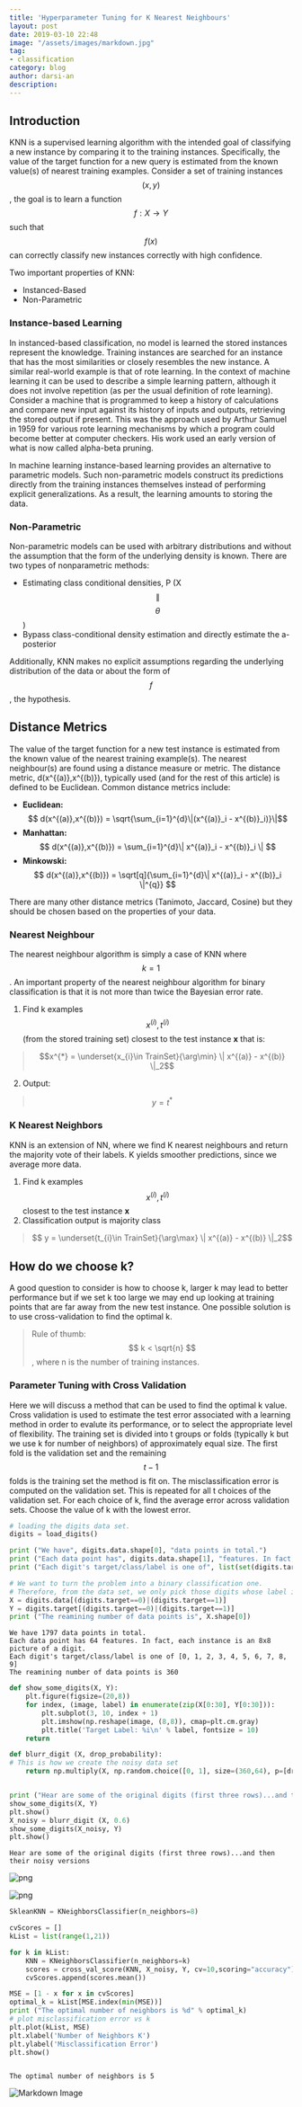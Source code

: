 ```yaml
---
title: 'Hyperparameter Tuning for K Nearest Neighbours'
layout: post
date: 2019-03-10 22:48
image: "/assets/images/markdown.jpg"
tag:
- classification
category: blog
author: darsi-an
description: 
---
```



## Introduction

KNN is a supervised learning algorithm with the intended goal of classifying a new instance by comparing it to the training instances. Specifically, the value of the target function for a new query is estimated from the known value(s) of nearest training examples. Consider a set of training instances $$(x,y)$$, the goal is to learn a function $$f: X \rightarrow Y$$ such that $$f(x)$$ can correctly classify new instances correctly with high confidence. 

Two important properties of KNN:
* Instanced-Based
* Non-Parametric


### Instance-based Learning
In instanced-based classification, no model is learned the stored instances represent the knowledge. Training instances are searched for an instance that has the most similarities or closely resembles the new instance. A similar real-world example is that of rote learning. In the context of machine learning it can be used to describe a simple learning pattern, although it does not involve repetition (as per the usual definition of rote learning). Consider a machine that is programmed to keep a history of calculations and compare new input against its history of inputs and outputs, retrieving the stored output if present. This was the approach used by Arthur Samuel in 1959 for various rote learning mechanisms by which a program could become better at computer checkers. His work used an early version of what is now called alpha-beta pruning. 

In machine learning instance-based learning provides an alternative to parametric models. Such non-parametric models construct its predictions directly from the training instances themselves instead of performing explicit generalizations. As a result, the learning amounts to storing the data. 


### Non-Parametric
Non-parametric models can be used with arbitrary distributions and without the assumption that the form of the underlying density is known. There are two types of nonparametric methods:
* Estimating class conditional densities, P (X $$\|$$ $$\theta$$)
* Bypass class-conditional density estimation and directly estimate the a-posterior 

Additionally, KNN makes no explicit assumptions regarding the underlying distribution of the data or about the form of $$f$$, the hypothesis.

## Distance Metrics
The value of the target function for a new test instance is estimated from the known value of the nearest training example(s). The nearest neighbour(s) are found using a distance measure or metric. The distance metric, d(x^{(a)},x^{(b)}), typically used (and for the rest of this article) is defined to be Euclidean. Common distance metrics include:

* **Euclidean:** $$ d(x^{(a)},x^{(b)}) = \sqrt{\sum_{i=1}^{d}\|(x^{(a)}_i - x^{(b)}_i)}\|$$
* **Manhattan:** $$ d(x^{(a)},x^{(b)}) = \sum_{i=1}^{d}\| x^{(a)}_i - x^{(b)}_i \| $$
* **Minkowski:** $$ d(x^{(a)},x^{(b)})  = \sqrt[q]{\sum_{i=1}^{d}\| x^{(a)}_i - x^{(b)}_i \|^{q}} $$

There are many other distance metrics (Tanimoto, Jaccard, Cosine) but they should be chosen based on the properties of your data.

### Nearest Neighbour
The nearest neighbour algorithm is simply a case of KNN where $$k=1$$. An important property of the nearest neighbour algorithm for binary classification is that it is not more than twice the Bayesian error rate. 

1. Find k examples $${x^{(i)},t^{(i)}}$$ (from the stored training set) closest to the test instance **x** that is:
> $$x^{*} = \underset{x_{i}\in TrainSet}{\arg\min} \| x^{(a)} - x^{(b)} \|_2$$
2. Output: 
> $$ y = t^{*} $$


### K Nearest Neighbors
KNN is an extension of NN, where we find K nearest neighbours and return the majority vote of their labels. K yields smoother predictions, since we average more data.

1. Find k examples $${x^{(i)},t^{(i)}}$$ closest to the test instance **x** 
2. Classification output is majority class
> $$ y = \underset{t_{i}\in TrainSet}{\arg\max} \| x^{(a)} - x^{(b)} \|_2$$


## How do we choose k?
A good question to consider is how to choose k, larger k may lead to better performance but if we set k too large we may end up looking at training points that are far away from the new test instance. One possible solution is to use cross-validation to find the optimal k. 
> Rule of thumb: $$ k < \sqrt{n} $$, where n is the number of training instances.

### Parameter Tuning with Cross Validation
Here we will discuss a method that can be used to find the optimal k value. Cross validation is used to estimate the test error associated with a learning method in order to evalute its performance, or to select the appropriate level of flexibility. The training set is divided into t groups or folds (typically k but we use k for number of neighbors) of approximately equal size. The first fold is the validation set and the remaining $$t - 1$$ folds is the training set the method is fit on. The misclassification error is computed on the validation set. This is repeated for all t choices of the validation set. For each choice of k, find the average error across validation sets. Choose the value of k with the lowest error.


```python
# loading the digits data set.
digits = load_digits()

print ("We have", digits.data.shape[0], "data points in total.")
print ("Each data point has", digits.data.shape[1], "features. In fact, each instance is an 8x8 picture of a digit.")
print ("Each digit's target/class/label is one of", list(set(digits.target)))

# We want to turn the problem into a binary classification one.
# Therefore, from the data set, we only pick those digits whose label is either 0 or 1
X = digits.data[(digits.target==0)|(digits.target==1)]
Y = digits.target[(digits.target==0)|(digits.target==1)]
print ("The reamining number of data points is", X.shape[0])
```

    We have 1797 data points in total.
    Each data point has 64 features. In fact, each instance is an 8x8 picture of a digit.
    Each digit's target/class/label is one of [0, 1, 2, 3, 4, 5, 6, 7, 8, 9]
    The reamining number of data points is 360
    


```python
def show_some_digits(X, Y):
    plt.figure(figsize=(20,8))
    for index, (image, label) in enumerate(zip(X[0:30], Y[0:30])):
        plt.subplot(3, 10, index + 1)
        plt.imshow(np.reshape(image, (8,8)), cmap=plt.cm.gray)
        plt.title('Target Label: %i\n' % label, fontsize = 10)
    return

def blurr_digit (X, drop_probability):
# This is how we create the noisy data set
    return np.multiply(X, np.random.choice([0, 1], size=(360,64), p=[drop_probability, 1 - drop_probability]))


print ("Hear are some of the original digits (first three rows)...and then their noisy versions")
show_some_digits(X, Y)
plt.show()
X_noisy = blurr_digit (X, 0.6)
show_some_digits(X_noisy, Y)
plt.show()

```

    Hear are some of the original digits (first three rows)...and then their noisy versions
    


![png](/assets/images/output_2_1.png)



![png](/assets/images/output_2_2.png)



```python
SkleanKNN = KNeighborsClassifier(n_neighbors=8)

cvScores = []
kList = list(range(1,21))

for k in kList:
    KNN = KNeighborsClassifier(n_neighbors=k)
    scores = cross_val_score(KNN, X_noisy, Y, cv=10,scoring="accuracy")
    cvScores.append(scores.mean())

MSE = [1 - x for x in cvScores]
optimal_k = kList[MSE.index(min(MSE))]
print ("The optimal number of neighbors is %d" % optimal_k)
# plot misclassification error vs k
plt.plot(kList, MSE)
plt.xlabel('Number of Neighbors K')
plt.ylabel('Misclassification Error')
plt.show() 



```

    The optimal number of neighbors is 5
    

![Markdown Image](/assets/images/output_3_1.png) 


